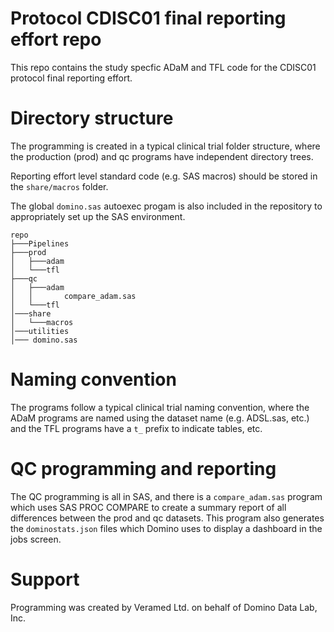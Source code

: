 # Protocol CDISC01 final reporting effort repo

This repo contains the study specfic ADaM and TFL code for the CDISC01 protocol final reporting effort.

# Directory structure

The programming is created in a typical clinical trial folder structure, where the production (prod) and qc programs have independent directory trees.

Reporting effort level standard code (e.g. SAS macros) should be stored in the `share/macros` folder.

The global `domino.sas` autoexec progam is also included in the repository to appropriately set up the SAS environment. 

```
repo
├───Pipelines
├───prod
│   ├───adam
│   └───tfl
├───qc
│   ├───adam
│   │       compare_adam.sas
│   └───tfl
│───share
│   └───macros
│───utilities
│─── domino.sas
```

# Naming convention

The programs follow a typical clinical trial naming convention, where the ADaM programs are named using the dataset name (e.g. ADSL.sas, etc.) and the TFL programs have a `t_` prefix to indicate tables, etc.

# QC programming and reporting

The QC programming is all in SAS, and there is a `compare_adam.sas` program which uses SAS PROC COMPARE to create a summary report of all differences between the prod and qc datasets. This program also generates the `dominostats.json` files which Domino uses to display a dashboard in the jobs screen.

# Support

Programming was created by Veramed Ltd. on behalf of Domino Data Lab, Inc.

